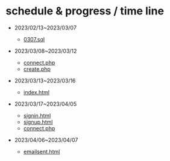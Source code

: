 # schedule & progress / time line

- 2023/02/13~2023/03/07 

  - [0307.sql](https://github.com/brian09088/DataBase-System/blob/main/LAB/0307.sql)

- 2023/03/08~2023/03/12
  - [connect.php](http://localhost/connect.php)
  - [create.php](http://localhost/create.php)
- 2023/03/13~2023/03/16
  - [index.html](http://localhost/index.html)
- 2023/03/17~2023/04/05
  - [signin.html](http://localhost/註冊登入介面/signin.html)
  - [signup.html](http://localhost/註冊登入介面/signup.html)
  - [connect.php](http://localhost/註冊登入介面/connect.php)
- 2023/04/06~2023/04/07
  - [emailsent.html](http://localhost/%E8%A8%BB%E5%86%8A%E7%99%BB%E5%85%A5%E4%BB%8B%E9%9D%A2/emailsent.html)
